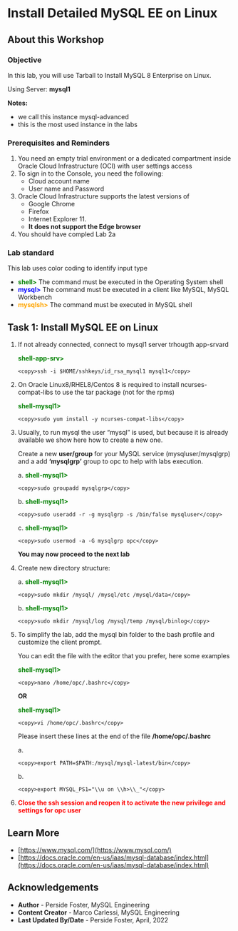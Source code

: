 # Install Detailed MySQL EE on Linux

## About this Workshop

### Objective

In this lab, you will use Tarball to Install MySQL 8 Enterprise on Linux.

Using Server: **mysql1**

**Notes:**

* we call this instance mysql-advanced
* this is the most used instance in the labs

### Prerequisites and Reminders

1. You need an empty trial environment or a dedicated compartment inside Oracle Cloud Infrastructure (OCI) with user settings access
2. To sign in to the Console, you need the following:
    * Cloud account name
    * User name and Password
3. Oracle Cloud Infrastructure supports the latest versions of
    * Google Chrome
    * Firefox
    * Internet Explorer 11.
    * **It does not support the Edge browser**
4. You should have compled Lab 2a

### Lab standard

This lab uses color coding to identify input type

* **<span style="color:green">shell></span>** The command must be executed in the Operating System shell
* **<span style="color:blue">mysql></span>** The command must be executed in a client like MySQL, MySQL Workbench
* **<span style="color:orange">mysqlsh></span>** The command must be executed in MySQL shell

## Task 1:  Install MySQL EE on Linux

1. If not already connected, connect to mysql1 server trhougth app-srvard

    **<span style="color:green">shell-app-srv></span>**

    ```text
    <copy>ssh -i $HOME/sshkeys/id_rsa_mysql1 mysql1</copy>
    ```

2. On Oracle Linux8/RHEL8/Centos 8 is required to install ncurses-compat-libs to use the tar package (not for the rpms)

    **<span style="color:green">shell-mysql1></span>**

    ```text
    <copy>sudo yum install -y ncurses-compat-libs</copy>
    ```

3. Usually, to run mysql the user “mysql” is used, but because it is already available we show here how  to create a new one.

    Create a new **user/group** for your MySQL service (mysqluser/mysqlgrp) and a add **‘mysqlgrp’** group to opc to help with labs execution.

    a. **<span style="color:green">shell-mysql1></span>**

    ```text
    <copy>sudo groupadd mysqlgrp</copy>
    ```

    b. **<span style="color:green">shell-mysql1></span>**

    ```text
    <copy>sudo useradd -r -g mysqlgrp -s /bin/false mysqluser</copy>
    ```

    c. **<span style="color:green">shell-mysql1></span>**

    ```text
    <copy>sudo usermod -a -G mysqlgrp opc</copy>
    ```

    **You may now proceed to the next lab**

4. Create new directory structure:

    a. **<span style="color:green">shell-mysql1></span>**

    ```text
    <copy>sudo mkdir /mysql/ /mysql/etc /mysql/data</copy>
    ```

    b. **<span style="color:green">shell-mysql1></span>**

    ```text
    <copy>sudo mkdir /mysql/log /mysql/temp /mysql/binlog</copy>
    ```

5. To simplify the lab, add the mysql bin folder to the bash profile and customize the client prompt.

    You can edit the file with the editor that you prefer, here some examples

    **<span style="color:green">shell-mysql1></span>**

    ```text
    <copy>nano /home/opc/.bashrc</copy>
    ```

    **OR**

    **<span style="color:green">shell-mysql1></span>**

    ```text
    <copy>vi /home/opc/.bashrc</copy>
    ```

    Please insert these lines at the end of the file **/home/opc/.bashrc**

    a.

    ```text
    <copy>export PATH=$PATH:/mysql/mysql-latest/bin</copy>
    ```

    b.

    ```text
    <copy>export MYSQL_PS1="\\u on \\h>\\_"</copy>
    ```

6. **<span style="color:red">Close the ssh session and reopen it to activate the new privilege and settings for opc user</span>**

## Learn More

* [https://www.mysql.com/](https://www.mysql.com/)
* [https://docs.oracle.com/en-us/iaas/mysql-database/index.html](https://docs.oracle.com/en-us/iaas/mysql-database/index.html)

## Acknowledgements

* **Author** - Perside Foster, MySQL Engineering
* **Content Creator** -  Marco Carlessi, MySQL Engineering
* **Last Updated By/Date** - Perside Foster, April, 2022
